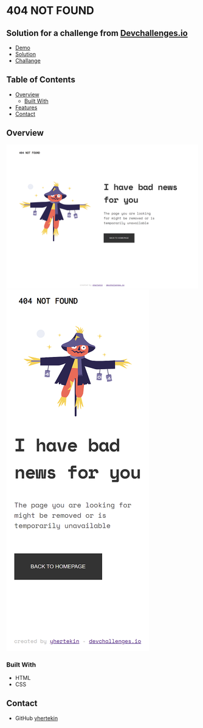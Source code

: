 # 404 NOT FOUND

## Solution for a challenge from [Devchallenges.io](http://devchallenges.io)

- [Demo](https://agonizing-vest.surge.sh/)
- [Solution](https://github.com/yhertekin/DevChallenges/tree/main/Responsive%20Web%20Developer/404%20Not%20Found)
- [Challange](https://devchallenges.io/challenges/wBunSb7FPrIepJZAg0sY)

## Table of Contents

- [Overview](#overview)
  - [Built With](#built-with)
- [Features](#features)
- [Contact](#contact)

## Overview

![screenshot](./screenshots/desktop.png)
![screenshot](./screenshots/mobile.png)

### Built With

- HTML
- CSS

## Contact

- GitHub [yhertekin](https://github.com/yhertekin)

